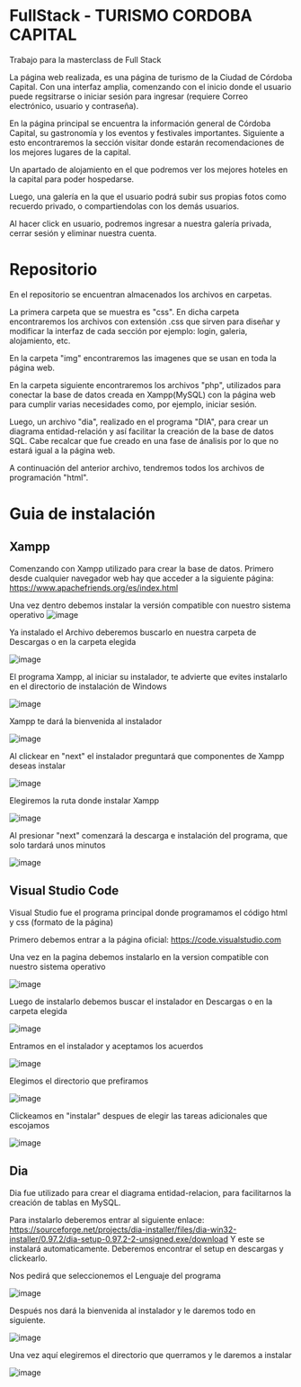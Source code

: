 # FullStack - TURISMO CORDOBA CAPITAL
Trabajo para la masterclass de Full Stack

La página web realizada, es una página de turismo de la Ciudad de Córdoba Capital. Con una interfaz amplia, comenzando con el inicio donde el usuario puede regsitrarse o iniciar sesión para ingresar (requiere Correo electrónico, usuario y contraseña). 

En la página principal se encuentra la información general de Córdoba Capital, su gastronomía y los eventos y festivales importantes.
Siguiente a esto encontraremos la sección visitar donde estarán recomendaciones de los mejores lugares de la capital.

Un apartado de alojamiento en el que podremos ver los mejores hoteles en la capital para poder hospedarse.

Luego, una galería en la que el usuario podrá subir sus propias fotos como recuerdo privado, o compartiendolas con los demás usuarios.

Al hacer click en usuario, podremos  ingresar a nuestra galería privada, cerrar sesión y eliminar nuestra cuenta.

# Repositorio

En el repositorio se encuentran almacenados los archivos en carpetas.

La primera carpeta que se muestra es "css". En dicha carpeta encontraremos los archivos con extensión .css que sirven para diseñar
y modificar la interfaz de cada sección por ejemplo: login, galeria, alojamiento, etc.

En la carpeta "img" encontraremos las imagenes que se usan en toda la página web.

En la carpeta siguiente encontraremos los archivos "php", utilizados para conectar la base de datos creada en Xampp(MySQL) con la página web para cumplir varias necesidades como, por ejemplo, iniciar sesión.

Luego, un archivo "dia", realizado en el programa "DIA", para crear un diagrama entidad-relación y así facilitar la creación de la base de datos SQL. Cabe recalcar que fue creado en una fase de ánalisis por lo que no estará igual a la página web. 

A continuación del anterior archivo, tendremos todos los archivos de programación "html".

# Guia de instalación

## Xampp

Comenzando con Xampp utilizado para crear la base de datos.
Primero desde cualquier navegador web hay que acceder a la siguiente página: https://www.apachefriends.org/es/index.html

Una vez dentro debemos instalar la versión compatible con nuestro sistema operativo
![image](https://github.com/Benjaminnrp/FullStack/assets/118995132/a13e660a-1552-4b0d-9113-cb0bb421ae1f)

Ya instalado el Archivo deberemos buscarlo en nuestra carpeta de Descargas o en la carpeta elegida

![image](https://github.com/Benjaminnrp/FullStack/assets/118995132/9c74e01b-7cd5-41cf-969d-030c8ce41f03)

El programa Xampp, al iniciar su instalador, te advierte que evites instalarlo en el directorio de instalación de Windows

![image](https://github.com/Benjaminnrp/FullStack/assets/118995132/0b79dae4-99b9-4ff4-8551-d494a3a69c42)

Xampp te dará la bienvenida al instalador

![image](https://github.com/Benjaminnrp/FullStack/assets/118995132/cb65e103-e124-49cd-9ca8-ad37709d2f98)

Al clickear en "next" el instalador preguntará que componentes de Xampp deseas instalar

![image](https://github.com/Benjaminnrp/FullStack/assets/118995132/8e4e7577-14b0-4985-9083-9d683d8205ac)

Elegiremos la ruta donde instalar Xampp

![image](https://github.com/Benjaminnrp/FullStack/assets/118995132/c64578db-4f77-4d4b-b2a9-ecc6c2cba19b)

Al presionar "next" comenzará la descarga e instalación del programa, que solo tardará unos minutos

![image](https://github.com/Benjaminnrp/FullStack/assets/118995132/7e1c4e81-098c-4dda-94f5-489379b8b2c0)

## Visual Studio Code

Visual Studio fue el programa principal donde programamos el código html y css (formato de la página)

Primero debemos entrar a la página oficial: https://code.visualstudio.com

Una vez en la pagina debemos instalarlo en la version compatible con nuestro sistema operativo 

![image](https://github.com/Benjaminnrp/FullStack/assets/118995132/ed0ff360-0d8b-4477-8ccd-c5205c533c0f)

Luego de instalarlo debemos buscar el instalador en Descargas o en la carpeta elegida

![image](https://github.com/Benjaminnrp/FullStack/assets/118995132/12f785c9-b6e3-4709-b6ae-ec4119e31331)

Entramos en el instalador y aceptamos los acuerdos

![image](https://github.com/Benjaminnrp/FullStack/assets/118995132/d19339e2-7254-460b-aaed-18f5c0b59fcd)

Elegimos el directorio que prefiramos

![image](https://github.com/Benjaminnrp/FullStack/assets/118995132/15d53c5c-8862-4690-87de-7eb9b1c1ca02)

Clickeamos en "instalar" despues de elegir las tareas adicionales que escojamos

![image](https://github.com/Benjaminnrp/FullStack/assets/118995132/f91319f7-497e-42f5-ada7-7447318ea375)

##  Dia

Dia fue utilizado para crear el diagrama entidad-relacion, para facilitarnos la creación de tablas en MySQL.

Para instalarlo deberemos entrar al siguiente enlace: https://sourceforge.net/projects/dia-installer/files/dia-win32-installer/0.97.2/dia-setup-0.97.2-2-unsigned.exe/download
Y este se instalará automaticamente.
Deberemos encontrar el setup en descargas y clickearlo.

Nos pedirá que seleccionemos el Lenguaje del programa

![image](https://github.com/Benjaminnrp/FullStack/assets/118995132/0b22b838-a801-4d37-8b56-7826dbcd9f3a)

Después nos dará la bienvenida al instalador y le daremos todo en siguiente.

![image](https://github.com/Benjaminnrp/FullStack/assets/118995132/f00251e1-adfd-40c5-9c42-0930a337589b)

Una vez aquí elegiremos el directorio que querramos y le daremos a instalar

![image](https://github.com/Benjaminnrp/FullStack/assets/118995132/6a440aaa-b44d-490d-a3d6-ad21f4e9b907)







